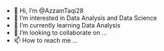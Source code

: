 - 👋 Hi, I’m @AzzamTaqi28
- 👀 I’m interested in Data Analysis and Data Science
- 🌱 I’m currently learning Data Analysis
- 💞️ I’m looking to collaborate on ...
- 📫 How to reach me ...

<!---
AzzamTaqi28/AzzamTaqi28 is a ✨ special ✨ repository because its `README.md` (this file) appears on your GitHub profile.
You can click the Preview link to take a look at your changes.
--->
